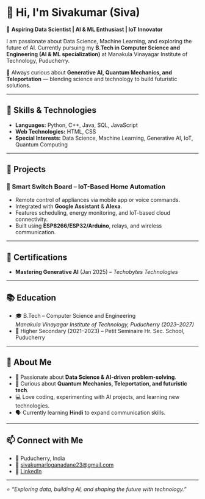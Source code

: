# 👋 Hi, I'm Sivakumar (Siva)

🎯 **Aspiring Data Scientist | AI & ML Enthusiast | IoT Innovator**

I am passionate about Data Science, Machine Learning, and exploring the future of AI. Currently pursuing my **B.Tech in Computer Science and Engineering (AI & ML specialization)** at Manakula Vinayagar Institute of Technology, Puducherry.  

🌱 Always curious about **Generative AI, Quantum Mechanics, and Teleportation** — blending science and technology to build futuristic solutions.  

---

## 🔧 Skills & Technologies

- **Languages:** Python, C++, Java, SQL, JavaScript  
- **Web Technologies:** HTML, CSS  
- **Special Interests:** Data Science, Machine Learning, Generative AI, IoT, Quantum Computing  

---

## 📂 Projects

### 🔌 Smart Switch Board – IoT-Based Home Automation
- Remote control of appliances via mobile app or voice commands.  
- Integrated with **Google Assistant** & **Alexa**.  
- Features scheduling, energy monitoring, and IoT-based cloud connectivity.  
- Built using **ESP8266/ESP32/Arduino**, relays, and wireless communication.  

---

## 📜 Certifications
- **Mastering Generative AI** (Jan 2025) – *Techobytes Technologies*  

---

## 📚 Education
- 🎓 B.Tech – Computer Science and Engineering  
  *Manakula Vinayagar Institute of Technology, Puducherry (2023–2027)*  
- 🏫 Higher Secondary (2021–2023) – Petit Seminaire Hr. Sec. School, Puducherry
  
---

## 🌟 About Me
- 🚀 Passionate about **Data Science & AI-driven problem-solving**.  
- 🔬 Curious about **Quantum Mechanics, Teleportation, and futuristic tech**.  
- 💻 Love coding, experimenting with AI projects, and learning new technologies.  
- 🗣️ Currently learning **Hindi** to expand communication skills.  

---

## 📫 Connect with Me
- 📍 Puducherry, India  
- 📧 [sivakumarloganadane23@gmail.com](mailto:sivakumarloganadane23@gmail.com)  
- 🔗 [LinkedIn](https://www.linkedin.com/in/sivakumar-loganadane-19247b294/)

---

⭐️ *“Exploring data, building AI, and shaping the future with technology.”*  
